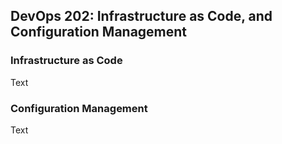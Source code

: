 ## DevOps 202: Infrastructure as Code, and Configuration Management

### Infrastructure as Code

Text

### Configuration Management

Text